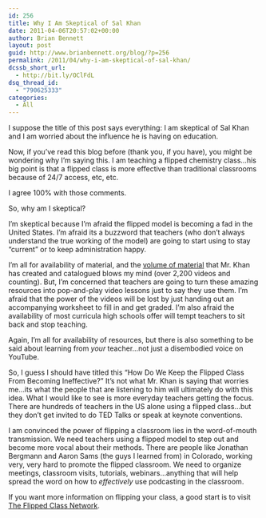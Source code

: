 ```yaml
---
id: 256
title: Why I Am Skeptical of Sal Khan
date: 2011-04-06T20:57:02+00:00
author: Brian Bennett
layout: post
guid: http://www.brianbennett.org/blog/?p=256
permalink: /2011/04/why-i-am-skeptical-of-sal-khan/
dcssb_short_url:
  - http://bit.ly/OClFdL
dsq_thread_id:
  - "790625333"
categories:
  - All
---
```

I suppose the title of this post says everything: I am skeptical of Sal Khan and I am worried about the influence he is having on education.

Now, if you&#8217;ve read this blog before (thank you, if you have), you might be wondering why I&#8217;m saying this. I am teaching a flipped chemistry class&#8230;his big point is that a flipped class is more effective than traditional classrooms because of 24/7 access, etc, etc.

I agree 100% with those comments.

So, why am I skeptical?

I&#8217;m skeptical because I&#8217;m afraid the flipped model is becoming a fad in the United States. I&#8217;m afraid its a buzzword that teachers (who don&#8217;t always understand the true working of the model) are going to start using to stay &#8220;current&#8221; or to keep administration happy.

I&#8217;m all for availability of material, and the [volume of material](http://www.khanacademy.org) that Mr. Khan has created and catalogued blows my mind (over 2,200 videos and counting). But, I&#8217;m concerned that teachers are going to turn these amazing resources into pop-and-play video lessons just to say they use them. I&#8217;m afraid that the power of the videos will be lost by just handing out an accompanying worksheet to fill in and get graded. I&#8217;m also afraid the availability of most curricula high schools offer will tempt teachers to sit back and stop teaching.

Again, I&#8217;m all for availability of resources, but there is also something to be said about learning from _your_ teacher&#8230;not just a disembodied voice on YouTube.

So, I guess I should have titled this &#8220;How Do We Keep the Flipped Class From Becoming Ineffective?&#8221; It&#8217;s not what Mr. Khan is saying that worries me&#8230;its what the people that are listening to him will ultimately do with this idea. What I would like to see is more everyday teachers getting the focus. There are hundreds of teachers in the US alone using a flipped class&#8230;but they don&#8217;t get invited to do TED Talks or speak at keynote conventions.

I am convinced the power of flipping a classroom lies in the word-of-mouth transmission. We need teachers using a flipped model to step out and become more vocal about their methods. There are people like Jonathan Bergmann and Aaron Sams (the guys I learned from) in Colorado, working very, very hard to promote the flipped classroom. We need to organize meetings, classroom visits, tutorials, webinars&#8230;anything that will help spread the word on how to _effectively_ use podcasting in the classroom.

If you want more information on flipping your class, a good start is to visit <a href="http://vodcasting.ning.com" class="broken_link" rel="nofollow">The Flipped Class Network</a>.